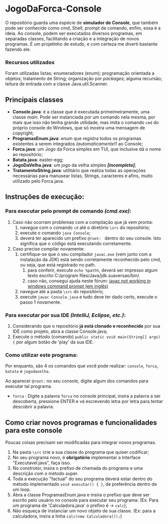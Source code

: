 # JogoDaForca-Console
O repositório guarda uma espécie de **simulador de Console**, que também pode ser conhecido como
cmd, Shell, prompt de comando, enfim, essa é a ideia.
Ao console, podem ser executados diversos programas, em separadas classes, facilitando a
criação e a integração de novos programas. É um projetinho de estudo, e com certeza me
diverti bastante fazendo ele.

### Recursos utilizados
Foram utilizadas listas; enumeradores (enum); programação orientada a objetos; tratamento de String;
organização por *packages*; alguma recursão; leitura de entrada com a classe Java.util.Scanner.

## Principais classes
* **Console.java**: é a classe que é executada primeimeiramente, uma classe *main*. Pode ser instanciada por um comando nela mesma,
por mais que isso não tenha grande utilidade, mas imita o comando `cmd` do próprio console do Windows, que só mostra uma mensagem de copyright;
* **ProgramasEnum.java**: enum que registra todos os programas existentes a serem integrados *(automaticamente!)* ao Console;
* **Forca.java**: um Jogo da Forca simples em TUI, que inclusive dá o nome ao repositório;
* **Batata.java**: easter-egg;
* **JogoDaVelha.java**: um jogo da velha simples ***[incompleto]***;
* **TratamentoString.java**: utilitário que realiza todas as operações necessárias para manusear listas,
Strings, caracteres e afins, muito utilizado pelo Forca.java.

## Instruções de execução:
### Para executar pelo prompt de comando _(cmd.exe)_:
1. Caso não ocorram problemas com a compilação que já vem pronta:
   1. navegue com o comando `cd` até o diretório `\src` do repositório;
   2. execute o comando `java Console`;
   3. deverá ter aparecido um prefixo `@root: ` dentro do seu console. Isto significa que o código está executando corretamente.
2. Caso precise compilar novamente:
   1. certifique-se que o seu compilador `javac.exe` (vem junto com a instalação da JDK) está sendo corretamente
reconhecido pelo cmd, ou seja, que está registrado no path.
      1. para conferir, execute `echo %path%`, deverá ser impresso algum texto escrito C:/program files/Java/jdk.suaversao/bin/.
      2. caso não, consegui ajuda neste fórum: [javac not working in windows command prompt (em inglês)](https://stackoverflow.com/questions/1678520/javac-not-working-in-windows-command-prompt)
   2. navegue até a pasta `\src` do repositório;
   3. execute `javac Console.java` e tudo deve ter dado certo, execute o passo 1 novamente.
### Para executar por sua IDE *(IntelliJ, Eclipse, etc.)*:
   1. Considerando que o repositório __já está clonado e reconhecido__ por sua IDE como projeto,
abra a classe Console.java;
   2. Execute o método (comando) `public static void main(String[] args) {` por algum botão de 'play' da sua IDE.
### Como utilizar este programa:
   Por enquanto, são 4 os comandos que você pode realizar: `console`, `forca`, `batata` e `jogodavelha`.

Ao aparecer `@root:` no seu console, digite algum dos comandos para executar tal programa.
* `forca` : Digite a palavra `forca` no console principal, insira a palavra a ser descoberta, pressione ENTER e vá
escrevendo letra por letra para tentar descobrir a palavra.

## Como criar novos programas e funcionalidades para este console
Poucas coisas precisam ser modificadas para integrar novos programas.
1. Na pasta `\src` crie a sua classe do programa que quiser codificar;
2. No seu programa novo, é **obrigatório** implementar a Interface "Executavel.java", faça isso.
3. No construtor, insira o prefixo de chamada do programa e uma descrição com o método super.
4. Toda a execução "factual" do seu programa deverá estar dentro do método implementado `void executar() { }`, de preferência dentro de um loop.
5. Abra a classe ProgramasEnum.java e insira o prefixo que deve ser escrito pelo usuário no console para executar seu programa:
   (Ex: Para um programa de 'Calculadora.java' o prefixo é -> `calc`);
6. Não esqueça de instanciar um novo objeto de sua classe. (Ex: para a calculadora, insira a linha `calc(new Calculadora());`)
   